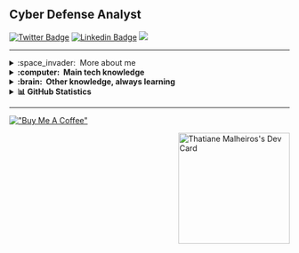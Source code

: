 <h2>Cyber Defense Analyst</h2>

[![Twitter Badge](https://img.shields.io/badge/@pierrrando-440bd4?style=flat-square&labelColor=440bd4&logo=twitter&logoColor=white&link=https://twitter.com/pierre)](https://twitter.com/pierrrando)
[![Linkedin Badge](https://img.shields.io/badge/-Thatiane%20Malheiros-440bd4?style=flat-square&logo=Linkedin&logoColor=white&link=https://www.linkedin.com/in/devfrontend-thatiane-malheiros/)](https://www.linkedin.com/in/devfrontend-thatiane-malheiros/)
<a href="https://wa.me/5521980829308" :target="_blank" alt="WhatsApp">
<img src="https://img.shields.io/badge/-WhatsApp-440bd4?style=flat-square&labelColor=440bd4&logo=whatsapp&logoColor=white&link=API-DO-SEU-WHATSAPP"/></a>

<hr>
<details>
   <summary>:space_invader: &nbsp;More about me</summary>   
   
 
 - 🤔 &nbsp; Explorando novas tecnologias e desenvolvendo soluções de software.
 - 🎓 &nbsp; Estudando **Logica de programação** na <a href="https://www.geekuniversity.com.br/">Geek University</a>.
 - 💼 &nbsp; Trabalhando como **FREELANCE** na <a href="https://www.workana.com/pt/">Workana</a>
 - 🌱 &nbsp; Aprendendo mais sobre **SASS e SCSS**.

</details>

<details>
  <summary><b>:computer: &nbsp;Main tech knowledge</b></summary>
  <br/>
 
  ![JavaScript](https://img.shields.io/badge/-JavaScript-333333?style=flat&logo=javascript)
  ![HTML5](https://img.shields.io/badge/-HTML5-333333?style=flat&logo=HTML5)
  ![CSS](https://img.shields.io/badge/-CSS-333333?style=flat&logo=CSS3&logoColor=1572B6)
  ![JQUERY](https://img.shields.io/badge/-JQUERY-333333?style=flat&logo=JQUERY&logoColor=007396)&nbsp;
  ![Bootstrap](https://img.shields.io/badge/Bootstrap-333333?style=flat&logo=Bootstrap)
 
  ![Git](https://img.shields.io/badge/-Git-333333?style=flat&logo=git)
  ![GitHub](https://img.shields.io/badge/-GitHub-333333?style=flat&logo=github)
  ![Visual Studio Code](https://img.shields.io/badge/-Visual%20Studio%20Code-333333?style=flat&logo=visual-studio-code&logoColor=007ACC)
    
</details>

<details>
  <summary><b>:brain: &nbsp;Other knowledge, always learning</b></summary>
  <br/>  
   
 ![SASS](https://img.shields.io/badge/-SASS-333333?style=flat&logo=SASS)&nbsp;
 ![AWS](https://img.shields.io/badge/AWS-333333?style=flat&logo=amazon)&nbsp;
 ![Notion](https://img.shields.io/badge/Notion-333333?style?style=flat&logo=Notion)
 ![Figma](https://img.shields.io/badge/figma-333333?style?style=flat&logo=Figma) 
</details>

<details>
  <summary><b>   &#128202; GitHub Statistics</b></summary>
 <br/>
 <p align="center">
 <img height="137px" src="https://github-readme-streak-stats.herokuapp.com/?user=thatianemalheiros&hide_border=true&theme=nightowl" />
    </p>
    <p align="center">
        <img height="137px" src="https://github-readme-stats.vercel.app/api?username=thatianemalheiros&hide_title=true&hide_border=true&show_icons=true&include_all_commits=true&count_private=true&line_height=21&theme=nightowl" /> <img height="137px" src="https://github-readme-stats.vercel.app/api/top-langs/?username=thatianemalheiros&hide=html&hide_title=true&hide_border=true&layout=compact&langs_count=8&theme=nightowl" />
    </p>
</details>
<hr>

[!["Buy Me A Coffee"](https://www.buymeacoffee.com/assets/img/custom_images/orange_img.png)](https://www.buymeacoffee.com/thatianemaZ)

<a href="https://app.daily.dev/thatianemalheiros"><img src="https://api.daily.dev/devcards/724a710bc2dd4d4089da37ebfb248a1c.png?r=1lj" width="200" align="right" alt="Thatiane Malheiros's Dev Card"/></a>

<!---
thatianemalheiros/thatianemalheiros is a ✨ special ✨ repository because its `README.md` (this file) appears on your GitHub profile.
You can click the Preview link to take a look at your changes.
--->

